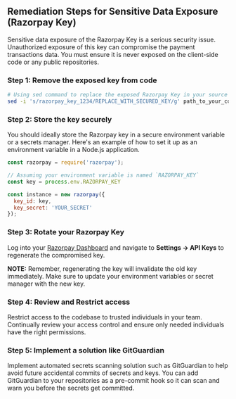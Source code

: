 

## Remediation Steps for Sensitive Data Exposure (Razorpay Key)

Sensitive data exposure of the Razorpay Key is a serious security issue. Unauthorized exposure of this key can compromise the payment transactions data. You must ensure it is never exposed on the client-side code or any public repositories.

### Step 1: Remove the exposed key from code

```bash
# Using sed command to replace the exposed Razorpay Key in your source code files
sed -i 's/razorpay_key_1234/REPLACE_WITH_SECURED_KEY/g' path_to_your_code_file
```

### Step 2: Store the key securely

You should ideally store the Razorpay key in a secure environment variable or a secrets manager. Here's an example of how to set it up as an environment variable in a Node.js application.

```javascript
const razorpay = require('razorpay');

// Assuming your environment variable is named `RAZORPAY_KEY`
const key = process.env.RAZORPAY_KEY

const instance = new razorpay({
  key_id: key,
  key_secret: 'YOUR_SECRET'
});
```

### Step 3: Rotate your Razorpay Key

Log into your [Razorpay Dashboard](https://dashboard.razorpay.com/#/access/signin) and navigate to **Settings → API Keys** to regenerate the compromised key.

**NOTE:** Remember, regenerating the key will invalidate the old key immediately. Make sure to update your environment variables or secret manager with the new key.

### Step 4: Review and Restrict access

Restrict access to the codebase to trusted individuals in your team. Continually review your access control and ensure only needed individuals have the right permissions.

### Step 5: Implement a solution like GitGuardian

Implement automated secrets scanning solution such as GitGuardian to help avoid future accidental commits of secrets and keys. You can add GitGuardian to your repositories as a pre-commit hook so it can scan and warn you before the secrets get committed.